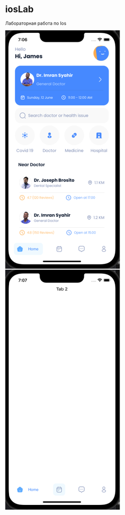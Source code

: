 # iosLab 
Лабораторная работа по Ios 

![Image alt](https://github.com/KrauzinDaniil/iosLab/raw/main/git_images/Screen_1.png)
![Image alt](https://github.com/KrauzinDaniil/iosLab/raw/main/git_images/Screen_2.png)

